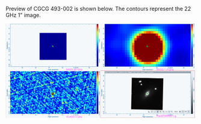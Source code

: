 Preview of CGCG 493-002 is shown below. The contours represent the 22 GHz 1" image. 

![CGCG493-002.png](CGCG493-002.png "CGCG493-002")

